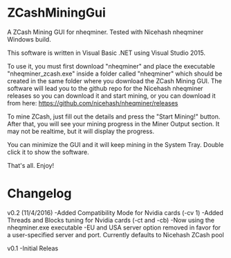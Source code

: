 # ZCashMiningGui
A ZCash Mining GUI for nheqminer. Tested with Nicehash nheqminer Windows build.

This software is written in Visual Basic .NET using Visual Studio 2015.

To use it, you must first download "nheqminer" and place the executable "nheqminer_zcash.exe" inside a folder called "nheqminer" which should be created in the same folder where you download the ZCash Mining GUI. The software will lead you to the github repo for the Nicehash nheqminer releases so you can download it and start mining, or you can download it from here: https://github.com/nicehash/nheqminer/releases

To mine ZCash, just fill out the details and press the "Start Mining!" button. After that, you will see your mining progress in the Miner Output section. It may not be realtime, but it will display the progress.

You can minimize the GUI and it will keep mining in the System Tray. Double click it to show the software.

That's all. Enjoy!

# Changelog
v0.2 (11/4/2016)
-Added Compatibility Mode for Nvidia cards (-cv 1)
-Added Threads and Blocks tuning for Nvidia cards (-ct and -cb)
-Now using the nheqminer.exe executable
-EU and USA server option removed in favor for a user-specified server and port. Currently defaults to Nicehash ZCash pool

v0.1
-Initial Releas
